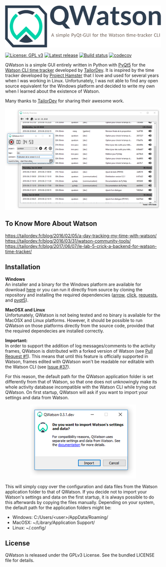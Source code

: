 ![QWatson - A simple Qt-GUI for the Watson time-tracker](
./qwatson/ressources/qwatson_banner.png)

[![License: GPL v3](https://img.shields.io/badge/License-GPL%20v3-blue.svg)](./LICENSE)
[![Latest release](https://img.shields.io/github/release/jnsebgosselin/qwatson.svg)](https://github.com/jnsebgosselin/qwatson/releases)
[![Build status](https://ci.appveyor.com/api/projects/status/f6hdeg9fyp1huxab?svg=true)](https://ci.appveyor.com/project/jnsebgosselin/qwatson)
[![codecov](https://codecov.io/gh/jnsebgosselin/qwatson/branch/master/graph/badge.svg)](https://codecov.io/gh/jnsebgosselin/qwatson)

QWatson is a simple GUI entirely written in Python with [PyQt5](https://www.riverbankcomputing.com/software/pyqt/intro) for the [Watson CLI time tracker](http://tailordev.github.io/Watson/) developed by [TailorDev](https://tailordev.fr). It is inspired by the time tracker developed by [Project Hamster](https://github.com/projecthamster/) that I love and used for several years when I was working in Linux. Unfortunately, I was not able to find any open source equivalent for the Windows platform and decided to write my own when I learned about the existence of Watson.

Many thanks to [TailorDev](https://tailordev.fr) for sharing their awesome work.

![screenshot](./images/qwatson_printscreen.png)

## To Know More About Watson

https://tailordev.fr/blog/2016/02/05/a-day-tracking-my-time-with-watson/<br>
https://tailordev.fr/blog/2016/03/31/watson-community-tools/<br>
https://tailordev.fr/blog/2017/06/07/le-lab-5-crick-a-backend-for-watson-time-tracker/

## Installation

**Windows**<br>
An installer and a binary for the Windows platform are available for download [here](https://github.com/jnsebgosselin/qwatson/releases/latest) or you can run it directly from source by cloning the repository and installing the required dependencies ([arrow](https://arrow.readthedocs.io/en/latest/), [click](http://click.pocoo.org/5/), [requests](http://docs.python-requests.org/en/master/), and [pyqt5](https://www.riverbankcomputing.com/software/pyqt/intro)).

**MacOSX and Linux**<br>
Unfortunately, QWatson is not being tested and no binary is available for the MacOSX and Linux platforms. However, it should be possible to run QWatson on those platforms directly from the source code, provided that the required dependecies are installed correctly.

**Important:**<br>
In order to support the addition of log messages/comments to the activity frames, QWatson is distributed with a forked version of Watson (see [Pull Request #1](https://github.com/jnsebgosselin/qwatson/pull/1)). This means that until this feature is officially supported in Watson, frames edited with QWatson won't be readable nor editable with the Watson CLI (see [Issue #37](https://github.com/jnsebgosselin/qwatson/issues/37)).

For this reason, the default path for the QWatson application folder is set differently from that of Watson, so that one does not unknowingly make its whole activity database incompatible with the Watson CLI while trying out QWatson. On first startup, QWatson will ask if you want to import your settings and data from Watson.

<p align="center"><img src="./images/import_from_watson_dialog.png" alt="Import Watson settings screenshot"></p>

This will simply copy over the configuration and data files from the Watson application folder to that of QWatson. If you decide not to import your Watson's settings and data on the first startup, it is always possible to do this afterwards by copying the files manually. Depending on your system, the default path for the application folders might be:

- Windows: C:/Users/\<user\>/AppData/Roaming/
- MacOSX: ~/Library/Application Support/
- Linux: ~/.config/

## License

QWatson is released under the GPLv3 License. See the bundled LICENSE file for details.
